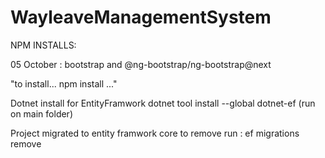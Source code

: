 # WayleaveManagementSystem

NPM INSTALLS:

05 October : bootstrap and @ng-bootstrap/ng-bootstrap@next

"to install... npm install ..."

Dotnet install for EntityFramwork
dotnet tool install --global dotnet-ef (run on main folder)


Project migrated to entity framwork core 
to remove run : ef migrations remove